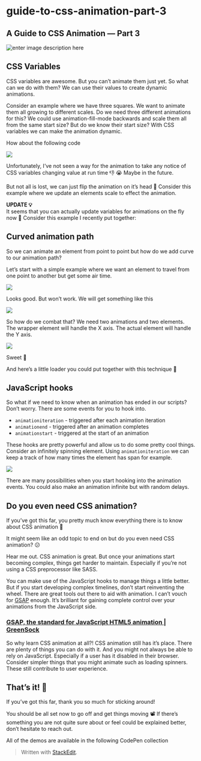 # guide-to-css-animation-part-3

## A Guide to CSS Animation — Part 3

![enter image description here](https://miro.medium.com/max/4752/1*8VI1jY60cMT8ij5lHr6Ydw.jpeg)

## CSS Variables

CSS variables are awesome. But you can’t animate them just yet. So what can we do with them? We can use their values to create dynamic animations.

Consider an example where we have three squares. We want to animate them all growing to different scales. Do we need three different animations for this? We could use animation-fill-mode backwards and scale them all from the same start size? But do we know their start size? With CSS variables we can make the animation dynamic.

How about the following code

![](https://miro.medium.com/max/1448/1*KZG4T0sSS_qXITu5hbylIA.png)

Unfortunately, I’ve not seen a way for the animation to take any notice of CSS variables changing value at run time 👎 😭 Maybe in the future.

But not all is lost, we can just flip the animation on it’s head 🤕 Consider this example where we update an elements scale to effect the animation.

**UPDATE 💡**    
It seems that you can actually update variables for animations on the fly now 💪 Consider this example I recently put together:

## Curved animation path

So we can animate an element from point to point but how do we add curve to our animation path?

Let’s start with a simple example where we want an element to travel from one point to another but get some air time.

![](https://miro.medium.com/max/1448/1*eAENn0gkDSrMY_UdSIX_wA.png)

Looks good. But won’t work. We will get something like this

![](https://miro.medium.com/max/480/1*jtc-GUF1SgmJzpLVVxkOfw.gif)

So how do we combat that? We need two animations and two elements. The wrapper element will handle the X axis. The actual element will handle the Y axis.

![](https://miro.medium.com/max/1448/1*QVeeK1jo_3RV-oEDJVmh7g.png)

Sweet 🍭

And here’s a little loader you could put together with this technique 🐛

## JavaScript hooks

So what if we need to know when an animation has ended in our scripts? Don’t worry. There are some events for you to hook into.

* `animationiteration`  - triggered after each animation iteration
* `animationend`  - triggered after an animation completes
* `animationstart`  - triggered at the start of an animation

These hooks are pretty powerful and allow us to do some pretty cool things. Consider an infinitely spinning element. Using `animationiteration` we can keep a track of how many times the element has span for example.

![](https://miro.medium.com/max/1448/1*safP69TyVqDlvqgJ3hy9Jg.png)

There are many possibilities when you start hooking into the animation events. You could also make an animation infinite but with random delays.

## Do you even need CSS animation?

If you’ve got this far, you pretty much know everything there is to know about CSS animation 🙌

It might seem like an odd topic to end on but do you even need CSS animation? 😕

Hear me out. CSS animation is great. But once your animations start becoming complex, things get harder to maintain. Especially if you’re not using a CSS preprocessor like SASS.

You can make use of the JavaScript hooks to manage things a little better. But if you start developing complex timelines, don’t start reinventing the wheel. There are great tools out there to aid with animation. I can’t vouch for [GSAP](https://greensock.com/) enough. It’s brilliant for gaining complete control over your animations from the JavaScript side.

### [GSAP, the standard for JavaScript HTML5 animation \| GreenSock](https://greensock.com/)

So why learn CSS animation at all?! CSS animation still has it’s place. There are plenty of things you can do with it. And you might not always be able to rely on JavaScript. Especially if a user has it disabled in their browser. Consider simpler things that you might animate such as loading spinners. These still contribute to user experience.

## That’s it! 🎉

If you’ve got this far, thank you so much for sticking around!

You should be all set now to go off and get things moving 📽 If there’s something you are not quite sure about or feel could be explained better, don’t hesitate to reach out.

All of the demos are available in the following CodePen collection

> Written with [StackEdit](https://codeburst.io/a-guide-to-css-animation-part-3-2e497110119).

